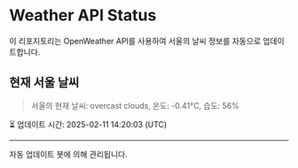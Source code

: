 
# Weather API Status

이 리포지토리는 OpenWeather API를 사용하여 서울의 날씨 정보를 자동으로 업데이트합니다.

## 현재 서울 날씨
> 서울의 현재 날씨: overcast clouds, 온도: -0.41°C, 습도: 56%

⏳ 업데이트 시간: 2025-02-11 14:20:03 (UTC)

---
자동 업데이트 봇에 의해 관리됩니다.
